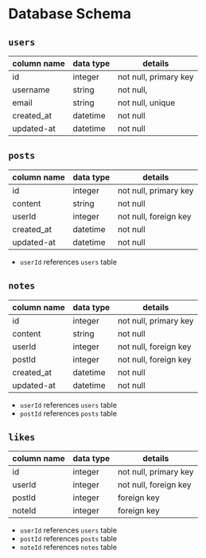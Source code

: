 # **Database Schema**

## `users`

| column name | data type | details                   |
|-------------|-----------|---------------------------|
| id          | integer   | not null, primary key     |
| username    | string    | not null,                 |
| email       | string    | not null, unique          |
| created_at  | datetime  | not null                  |
| updated-at  | datetime  | not null                  |

## `posts`

| column name | data type | details               |
|-------------|-----------|-----------------------|
| id          | integer   | not null, primary key |
| content     | string    | not null              |
| userId      | integer   | not null, foreign key |
| created_at  | datetime  | not null              |
| updated-at  | datetime  | not null              |

* `userId` references `users` table

## `notes`

| column name   | data type | details               |
|---------------|-----------|-----------------------|
| id            | integer   | not null, primary key |
| content       | string    | not null              |
| userId        | integer   | not null, foreign key |
| postId        | integer   | not null, foreign key |
| created_at    | datetime  | not null              |
| updated-at    | datetime  | not null              |

* `userId` references `users` table
* `postId` references `posts` table

## `likes`

| column name   | data type | details                        |
|---------------|-----------|--------------------------------|
| id            | integer   | not null, primary key          |
| userId        | integer   | not null, foreign key          | 
| postId        | integer   | foreign key                    |
| noteId        | integer   | foreign key                    |

* `userId` references `users` table
* `postId` references `posts` table
* `noteId` references `notes` table
